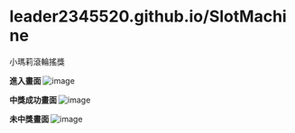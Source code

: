 # leader2345520.github.io/SlotMachine
小瑪莉滾輪搖獎

<strong> 進入畫面 </strong>
![image](https://user-images.githubusercontent.com/35731887/131674679-342f1a9e-0439-4f0c-9b8a-504f18748e8e.png)


<strong>中獎成功畫面 </strong>
![image](https://user-images.githubusercontent.com/35731887/131674242-dc8390cf-fcaa-4d77-b712-b2295899baae.png)


<strong>未中獎畫面 </strong>
![image](https://user-images.githubusercontent.com/35731887/131674433-de01ff35-eeec-41ce-882e-e8678b7f4c7b.png)

